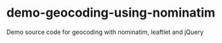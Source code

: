 demo-geocoding-using-nominatim
==============================

Demo source code for geocoding with nominatim, leaftlet and jQuery

